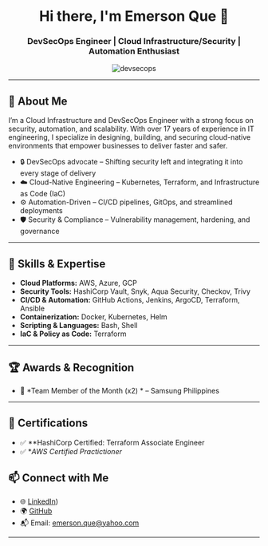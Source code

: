 <h1 align="center">Hi there, I'm Emerson Que 👋</h1>
<h3 align="center">DevSecOps Engineer | Cloud Infrastructure/Security | Automation Enthusiast</h3>

<p align="center">
  <img src="https://komarev.com/ghpvc/?username=devsecops&label=Profile%20views&color=0e75b6&style=flat" alt="devsecops" />
</p>

---

## 💼 About Me

I’m a Cloud Infrastructure and DevSecOps Engineer with a strong focus on security, automation, and scalability. With over 17 years of experience in IT engineering, I specialize in designing, building, and securing cloud-native environments that empower businesses to deliver faster and safer.

- 🔒 DevSecOps advocate – Shifting security left and integrating it into every stage of delivery
- ☁️ Cloud-Native Engineering – Kubernetes, Terraform, and Infrastructure as Code (IaC)
- ⚙️ Automation-Driven – CI/CD pipelines, GitOps, and streamlined deployments
- 🛡️ Security & Compliance – Vulnerability management, hardening, and governance

---

## 🧠 Skills & Expertise

- **Cloud Platforms:** AWS, Azure, GCP
- **Security Tools:** HashiCorp Vault, Snyk, Aqua Security, Checkov, Trivy
- **CI/CD & Automation:** GitHub Actions, Jenkins, ArgoCD, Terraform, Ansible
- **Containerization:** Docker, Kubernetes, Helm
- **Scripting & Languages:** Bash, Shell
- **IaC & Policy as Code:** Terraform

---

## 🏆 Awards & Recognition

- 🥇 *Team Member of the Month (x2) * – Samsung Philippines

---

## 📜 Certifications

- ✅ **HashiCorp Certified: Terraform Associate Engineer
- ✅ **AWS Certified Practictioner*

## 📫 Connect with Me

- 🌐 [LinkedIn](https://www.linkedin.com/in/emerson-que-53b42b143/))
- 🌍 [GitHub](https://github.com/devsecopsph)
- 📬 Email: emerson.que@yahoo.com

---
